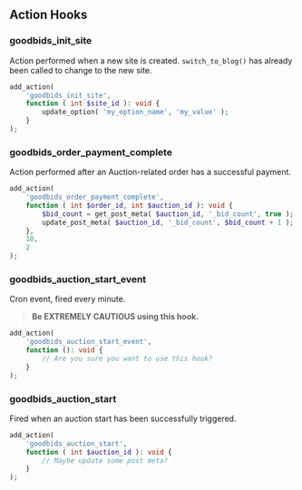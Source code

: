 ## Action Hooks

### goodbids_init_site

Action performed when a new site is created. `switch_to_blog()` has already been called to change to the new site.

```php
add_action(
	'goodbids_init_site',
	function ( int $site_id ): void {
		update_option( 'my_option_name', 'my_value' );
	}
);
```

### goodbids_order_payment_complete

Action performed after an Auction-related order has a successful payment.

```php
add_action(
	'goodbids_order_payment_complete',
	function ( int $order_id, int $auction_id ): void {
		$bid_count = get_post_meta( $auction_id, '_bid_count', true );
		update_post_meta( $auction_id, '_bid_count', $bid_count + 1 );
	},
	10,
	2
);
```
### goodbids_auction_start_event

Cron event, fired every minute.

> **Be EXTREMELY CAUTIOUS using this hook.**

```php
add_action(
	'goodbids_auction_start_event',
	function (): void {
		// Are you sure you want to use this hook?
	}
);
```

### goodbids_auction_start

Fired when an auction start has been successfully triggered.

```php
add_action(
	'goodbids_auction_start',
	function ( int $auction_id ): void {
		// Maybe update some post meta?
	}
);
```
